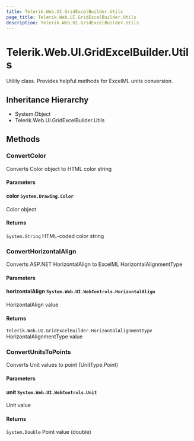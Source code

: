 ```yaml
---
title: Telerik.Web.UI.GridExcelBuilder.Utils
page_title: Telerik.Web.UI.GridExcelBuilder.Utils
description: Telerik.Web.UI.GridExcelBuilder.Utils
---
```


# Telerik.Web.UI.GridExcelBuilder.Utils

Utilily class. Provides helpful methods for ExcelML units conversion.

## Inheritance Hierarchy

* System.Object
* Telerik.Web.UI.GridExcelBuilder.Utils

## Methods

###  ConvertColor

Converts Color object to HTML color string

#### Parameters

#### color `System.Drawing.Color`

Color object

#### Returns

`System.String` HTML-coded color string

###  ConvertHorizontalAlign

Converts ASP.NET HorizontalAlign to ExcelML HorizontalAlignmentType

#### Parameters

#### horizontalAlign `System.Web.UI.WebControls.HorizontalAlign`

HorizontalAlign value

#### Returns

`Telerik.Web.UI.GridExcelBuilder.HorizontalAlignmentType` HorizontalAlignmentType value

###  ConvertUnitsToPoints

Converts Unit values to point (UnitType.Point)

#### Parameters

#### unit `System.Web.UI.WebControls.Unit`

Unit value

#### Returns

`System.Double` Point value (double)

